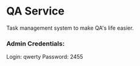 # QA Service

Task management system to make QA's life easier.

### Admin Credentials:
Login: qwerty
Password: 2455
